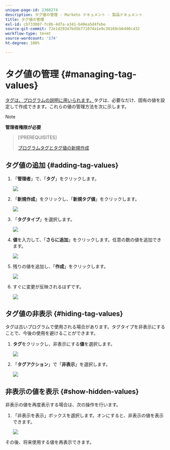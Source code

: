 ```yaml
---
unique-page-id: 2360274
description: タグ値の管理 - Marketo ドキュメント - 製品ドキュメント
title: タグ値の管理
exl-id: cb733007-fc8b-4d7a-a341-b40ea5d4febe
source-git-commit: 72e1d29347bd5b77107da1e9c30169cb6490c432
workflow-type: tm+mt
source-wordcount: '174'
ht-degree: 100%

---
```


# タグ値の管理 {#managing-tag-values}

[タグは、プログラムの説明に用いられます。](/help/marketo/product-docs/core-marketo-concepts/programs/working-with-programs/understanding-tags.md)タグは、必要なだけ、固有の値を設定して作成できます。これらの値の管理方法を次に示します。

>[!NOTE]
>
>**管理者権限が必要**

>[!PREREQUISITES]
>
>[プログラムタグとタグ値の新規作成](/help/marketo/product-docs/administration/tags/create-a-new-program-tag-and-tag-values.md)

## タグ値の追加 {#adding-tag-values}

1. 「**管理者**」で、「**タグ**」をクリックします。

   ![](assets/image2014-9-24-12-3a24-3a55.png)

1. 「**新規作成**」をクリックし、「**新規タグ値**」をクリックします。

   ![](assets/image2014-9-24-12-3a25-3a23.png)

1. 「**タグタイプ**」を選択します。

   ![](assets/image2014-9-24-12-3a26-3a2.png)

1. **値**&#x200B;を入力して、「**さらに追加**」をクリックします。任意の数の値を追加できます。

   ![](assets/image2014-9-24-12-3a26-3a27.png)

1. 残りの値を追加し、「**作成**」をクリックします。

   ![](assets/image2014-9-24-12-3a26-3a55.png)

1. すぐに変更が反映されるはずです。

   ![](assets/image2014-9-24-12-3a27-3a34.png)

## タグ値の非表示 {#hiding-tag-values}

タグは古いプログラムで使用される場合があります。タグタイプを非表示にすることで、今後の使用を避けることができます。

1. **タグ**&#x200B;をクリックし、非表示にする&#x200B;**値**&#x200B;を選択します。

   ![](assets/image2014-9-24-12-3a28-3a25.png)

1. 「**タグアクション**」で「**非表示**」を選択します。

   ![](assets/image2014-9-24-12-3a29-3a4.png)

## 非表示の値を表示 {#show-hidden-values}

非表示の値を再度表示する場合は、次の操作を行います。

1. 「非表示を表示」ボックスを選択します。オンにすると、非表示の値を表示できます。

   ![](assets/image2014-9-24-12-3a29-3a58.png)

その後、将来使用する値を再表示できます。
